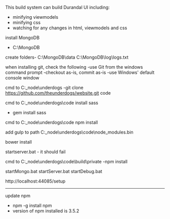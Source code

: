 This build system can build Durandal UI including:
- minifying viewmodels
- minifying css
- watching for any changes in html, viewmodels and css


install MongoDB
- C:\MongoDB

create folders-
C:\MongoDB\data
C:\MongoDB\log\logs.txt

when installing git, check the following
-use Git from the windows command prompt
-checkout as-is, commit as-is
-use Windows' default console window

cmd to C:\_node\underdogs
-git clone https://github.com/theunderdogs/website.git code

cmd to C:\_node\underdogs\code
install sass
- gem install sass

cmd to C:\_node\underdogs\code
npm install

add gulp to path C:\_node\underdogs\code\node_modules\.bin

bower install

startserver.bat  - it should fail

cmd to C:\_node\underdogs\code\build\private
-npm install


startMongo.bat
startServer.bat
startDebug.bat

http://localhost:44085/setup


-----------------------
update npm
- npm -g install npm
- version of npm installed is 3.5.2